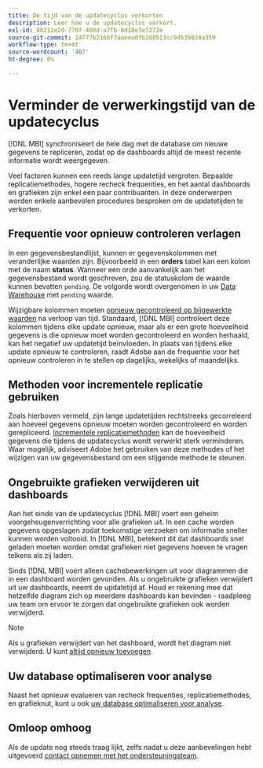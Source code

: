 ```yaml
---
title: De tijd van de updatecyclus verkorten
description: Leer hoe u de updatecyclus verkort.
exl-id: 0b211e2d-770f-480d-a7fb-8d10e3e7272e
source-git-commit: 14777b216bf7aaeea0fb2d0513cc94539034a359
workflow-type: tm+mt
source-wordcount: '407'
ht-degree: 0%

---
```


# Verminder de verwerkingstijd van de updatecyclus

[!DNL MBI] synchroniseert de hele dag met de database om nieuwe gegevens te repliceren, zodat op de dashboards altijd de meest recente informatie wordt weergegeven.

Veel factoren kunnen een reeds lange updatetijd vergroten. Bepaalde replicatiemethodes, hogere recheck frequenties, en het aantal dashboards en grafieken zijn enkel een paar contribuanten. In deze onderwerpen worden enkele aanbevolen procedures besproken om de updatetijden te verkorten.

## Frequentie voor opnieuw controleren verlagen

In een gegevensbestandlijst, kunnen er gegevenskolommen met veranderlijke waarden zijn. Bijvoorbeeld in een **orders** tabel kan een kolom met de naam **status**. Wanneer een orde aanvankelijk aan het gegevensbestand wordt geschreven, zou de statuskolom de waarde kunnen bevatten `pending`. De volgorde wordt overgenomen in uw [Data Warehouse](../data-analyst/data-warehouse-mgr/tour-dwm.md) met `pending` waarde.

Wijzigbare kolommen moeten [opnieuw gecontroleerd op bijgewerkte waarden](../data-analyst/data-warehouse-mgr/cfg-data-rechecks.md) na verloop van tijd. Standaard, [!DNL MBI] controleert deze kolommen tijdens elke update opnieuw, maar als er een grote hoeveelheid gegevens is die opnieuw moet worden gecontroleerd en worden herhaald, kan het negatief uw updatetijd beïnvloeden. In plaats van tijdens elke update opnieuw te controleren, raadt Adobe aan de frequentie voor het opnieuw controleren in te stellen op dagelijks, wekelijks of maandelijks.

## Methoden voor incrementele replicatie gebruiken

Zoals hierboven vermeld, zijn lange updatetijden rechtstreeks gecorreleerd aan hoeveel gegevens opnieuw moeten worden gecontroleerd en worden gerepliceerd. [Incrementele replicatiemethoden](../data-analyst/data-warehouse-mgr/cfg-replication-methods.md) kan de hoeveelheid gegevens die tijdens de updatecyclus wordt verwerkt sterk verminderen. Waar mogelijk, adviseert Adobe het gebruiken van deze methodes of het wijzigen van uw gegevensbestand om een stijgende methode te steunen.

## Ongebruikte grafieken verwijderen uit dashboards

Aan het einde van de updatecyclus [!DNL MBI] voert een geheim voorgeheugenverrichting voor alle grafieken uit. In een cache worden gegevens opgeslagen zodat toekomstige verzoeken om informatie sneller kunnen worden voltooid. In [!DNL MBI], betekent dit dat dashboards snel geladen moeten worden omdat grafieken niet gegevens hoeven te vragen telkens als zij laden.

Sinds [!DNL MBI] voert alleen cachebewerkingen uit voor diagrammen die in een dashboard worden gevonden. Als u ongebruikte grafieken verwijdert uit uw dashboards, neemt de updatetijd af. Houd er rekening mee dat hetzelfde diagram zich op meerdere dashboards kan bevinden - raadpleeg uw team om ervoor te zorgen dat ongebruikte grafieken ook worden verwijderd.

>[!NOTE]
>
>Als u grafieken verwijdert van het dashboard, wordt het diagram niet verwijderd. U kunt [altijd opnieuw toevoegen](../data-user/dashboards/add-charts-dashboard.md).

## Uw database optimaliseren voor analyse

Naast het opnieuw evalueren van recheck frequenties, replicatiemethodes, en grafieknut, kunt u ook [uw database optimaliseren voor analyse](../best-practices/opt-db-analysis.md).

## Omloop omhoog

Als de update nog steeds traag lijkt, zelfs nadat u deze aanbevelingen hebt uitgevoerd [contact opnemen met het ondersteuningsteam](https://experienceleague.adobe.com/docs/commerce-knowledge-base/kb/troubleshooting/miscellaneous/mbi-service-policies.html?lang=en).
